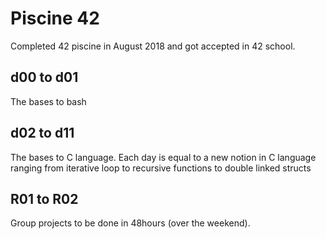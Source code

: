 # Piscine 42
Completed 42 piscine in August 2018 and got accepted in 42 school.

## d00 to d01
The bases to bash

## d02 to d11
The bases to C language.
Each day is equal to a new notion in C language ranging from iterative loop to recursive functions to double linked structs

## R01 to R02
Group projects to be done in 48hours (over the weekend).
